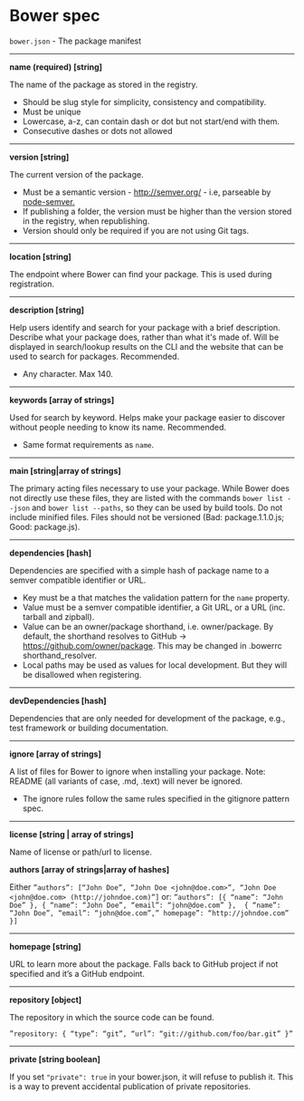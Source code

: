 # Bower spec

`bower.json` - The package manifest

---

**name (required) [string]**

The name of the package as stored in the registry.

* Should be slug style for simplicity, consistency and compatibility.
* Must be unique
* Lowercase, a-z, can contain dash or dot but not start/end with them.
* Consecutive dashes or dots not allowed

---

**version [string]**

The current version of the package.

* Must be a semantic version - http://semver.org/ - i.e, parseable by [node-semver.](https://github.com/isaacs/node-semver)
* If publishing a folder, the version must be higher than the version stored in the registry, when republishing.
* Version should only be required if you are not using Git tags.

---

**location [string]**

The endpoint where Bower can find your package. This is used during registration.

---

**description [string]**

Help users identify and search for your package with a brief description. Describe what your package does, rather than what it's made of. Will be displayed in search/lookup results on the CLI and the website that can be used to search for packages. Recommended.

* Any character. Max 140.

---

**keywords [array of strings]**

Used for search by keyword. Helps make your package easier to discover without people needing to know its name. Recommended.

* Same format requirements as `name`.

---

**main [string|array of strings]**

The primary acting files necessary to use your package. While Bower does not directly use these files, they are listed with the commands `bower list --json` and `bower list --paths`, so they can be used by build tools. Do not include minified files. Files should not be versioned (Bad: package.1.1.0.js; Good: package.js).

---

**dependencies [hash]**

Dependencies are specified with a simple hash of package name to a semver compatible identifier or URL.

* Key must be a <name> that matches the validation pattern for the `name` property.
* Value must be a semver compatible identifier, a Git URL, or a URL (inc. tarball and zipball).
* Value can be an owner/package shorthand, i.e. owner/package. By default, the shorthand resolves to GitHub -> https://github.com/owner/package. This may be changed in .bowerrc shorthand_resolver.
* Local paths may be used as values for local development. But they will be disallowed when registering.

---

**devDependencies [hash]**

Dependencies that are only needed for development of the package, e.g., test framework or building documentation.

---

**ignore [array of strings]**

A list of files for Bower to ignore when installing your package. Note: README (all variants of case, .md, .text) will never be ignored.

* The ignore rules follow the same rules specified in the gitignore pattern spec.

---

**license [string | array of strings]**

Name of license or path/url to license.


**authors [array of strings|array of hashes]**

Either `”authors”: [“John Doe”, “John Doe <john@doe.com>”, “John Doe <john@doe.com> (http://johndoe.com)”]`
or: `”authors”: [{ “name”: “John Doe” }, { “name”: “John Doe”, “email”: “john@doe.com” },  { “name”: “John Doe”, “email”: “john@doe.com”,” homepage”: “http://johndoe.com” }]`

---

**homepage [string]**

URL to learn more about the package. Falls back to GitHub project if not specified and it’s a GitHub endpoint.

---

**repository [object]**

The repository in which the source code can be found.

`”repository: { “type”: “git”, “url”: “git://github.com/foo/bar.git” }”`

---

**private [string boolean]**

If you set `"private": true` in your bower.json, it will refuse to publish it. This is a way to prevent accidental publication of private repositories.